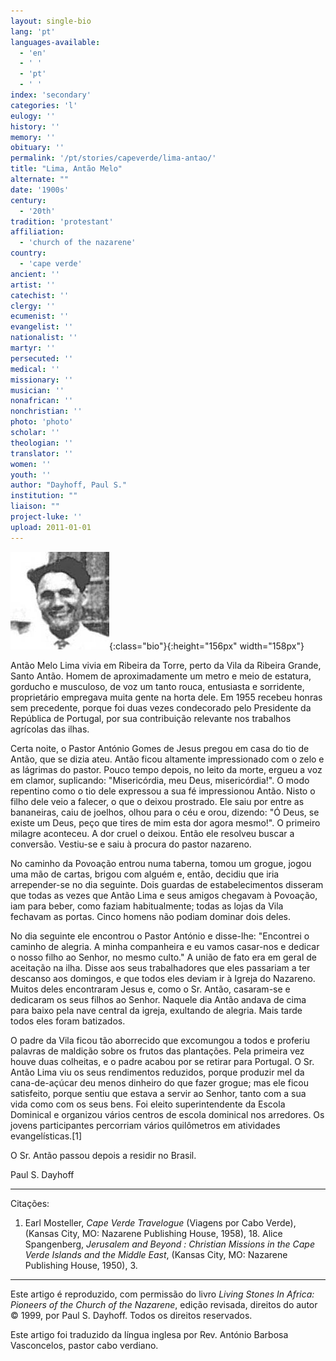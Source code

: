 ```yaml
---
layout: single-bio
lang: 'pt'
languages-available:
  - 'en'
  - ' '
  - 'pt'
  - ' '
index: 'secondary'
categories: 'l'
eulogy: ''
history: ''
memory: ''
obituary: ''
permalink: '/pt/stories/capeverde/lima-antao/'
title: "Lima, Antão Melo"
alternate: ""
date: '1900s'
century:
  - '20th'
tradition: 'protestant'
affiliation:
  - 'church of the nazarene'
country:
  - 'cape verde'
ancient: ''
artist: ''
catechist: ''
clergy: ''
ecumenist: ''
evangelist: ''
nationalist: ''
martyr: ''
persecuted: ''
medical: ''
missionary: ''
musician: ''
nonafrican: ''
nonchristian: ''
photo: 'photo'
scholar: ''
theologian: ''
translator: ''
women: ''
youth: ''
author: "Dayhoff, Paul S."
institution: ""
liaison: ""
project-luke: ''
upload: 2011-01-01
---
```


![Antao Lima](/images/bio-pics/capeverde/lima-antao/lima-antao.jpg){:class="bio"}{:height="156px" width="158px"}

Antão Melo Lima vivia em Ribeira da Torre, perto da Vila da Ribeira Grande, Santo Antão. Homem de aproximadamente um metro e meio de estatura, gorducho e musculoso, de voz um tanto rouca, entusiasta e sorridente, proprietário empregava muita gente na horta dele. Em 1955 recebeu honras sem precedente, porque foi duas vezes condecorado pelo Presidente da República de Portugal, por sua contribuição relevante nos trabalhos agrícolas das ilhas.

Certa noite, o Pastor António Gomes de Jesus pregou em casa do tio de Antão, que se dizia ateu. Antão ficou altamente impressionado com o zelo e as lágrimas do pastor. Pouco tempo depois, no leito da morte, ergueu a voz em clamor, suplicando: "Misericórdia, meu Deus, misericórdia!". O modo repentino como o tio dele expressou a sua fé impressionou Antão. Nisto o filho dele veio a falecer, o que o deixou prostrado. Ele saiu por entre as bananeiras, caiu de joelhos, olhou para o céu e orou, dizendo: "Ó Deus, se existe um Deus, peço que tires de mim esta dor agora mesmo!". O primeiro milagre aconteceu. A dor cruel o deixou. Então ele resolveu buscar a conversão. Vestiu-se e saiu à procura do pastor nazareno.

No caminho da Povoação entrou numa taberna, tomou um grogue, jogou uma mão de cartas, brigou com alguém e, então, decidiu que iria arrepender-se no dia seguinte. Dois guardas de estabelecimentos disseram que todas as vezes que Antão Lima e seus amigos chegavam à Povoação, iam para beber, como faziam habitualmente; todas as lojas da Vila fechavam as portas. Cinco homens não podiam dominar dois deles.

No dia seguinte ele encontrou o Pastor António e disse-lhe: "Encontrei o caminho de alegria. A minha companheira e eu vamos casar-nos e dedicar o nosso filho ao Senhor, no mesmo culto." A união de fato era em geral de aceitação na ilha. Disse aos seus trabalhadores que eles passariam a ter descanso aos domingos, e que todos eles deviam ir à Igreja do Nazareno. Muitos deles encontraram Jesus e, como o Sr. Antão, casaram-se e dedicaram os seus filhos ao Senhor. Naquele dia Antão andava de cima para baixo pela nave central da igreja, exultando de alegria. Mais tarde todos eles foram batizados.

O padre da Vila ficou tão aborrecido que excomungou a todos e proferiu palavras de maldição sobre os frutos das plantações. Pela primeira vez houve duas colheitas, e o padre acabou por se retirar para Portugal. O Sr. Antão Lima viu os seus rendimentos reduzidos, porque produzir mel da cana-de-açúcar deu menos dinheiro do que fazer grogue; mas ele ficou satisfeito, porque sentiu que estava a servir ao Senhor, tanto com a sua vida como com os seus bens. Foi eleito superintendente da Escola Dominical e organizou vários centros de escola dominical nos arredores. Os jovens participantes percorriam vários quilômetros em atividades evangelísticas.[1]

O Sr. Antão passou depois a residir no Brasil.

Paul S. Dayhoff

---

Citações:

1. Earl Mosteller, *Cape Verde Travelogue* (Viagens por Cabo Verde), (Kansas City, MO: Nazarene Publishing House, 1958), 18. Alice Spangenberg, *Jerusalem and Beyond : Christian Missions in the Cape Verde Islands and the Middle East*, (Kansas City, MO: Nazarene Publishing House, 1950), 3.

---

Este artigo é reproduzido, com permissão do livro *Living Stones In Africa: Pioneers of the Church of the Nazarene*, edição revisada, direitos do autor © 1999, por Paul S. Dayhoff.  Todos os direitos reservados.

Este artigo foi traduzido da língua inglesa por Rev. António Barbosa Vasconcelos, pastor cabo verdiano.
